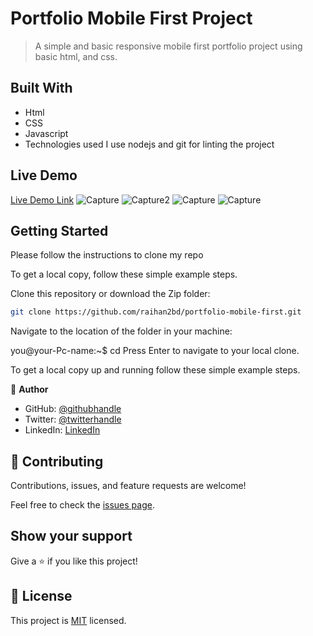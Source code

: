 # Portfolio Mobile First Project

> A simple and basic responsive mobile first portfolio project using basic html, and css.

## Built With

- Html
- CSS
- Javascript
- Technologies used
  I use nodejs and git for linting the project

## Live Demo
[Live Demo Link](https://raihan2bd.github.io/portfolio/)
![Capture](https://user-images.githubusercontent.com/35267447/236509716-b560d006-0400-4ff8-8d15-bd79c08d5908.PNG)
![Capture2](https://user-images.githubusercontent.com/35267447/236510210-0670aae4-eeb4-428b-bb41-1992ea17f36f.PNG)
![Capture](https://user-images.githubusercontent.com/35267447/236510541-ff6b2c04-6210-495a-9da8-4b6779d51ba4.PNG)
![Capture](https://user-images.githubusercontent.com/35267447/236510234-2d118de7-0df2-4da7-b897-abfdc8512d60.PNG)


## Getting Started

Please follow the instructions to clone my repo

To get a local copy, follow these simple example steps.

Clone this repository or download the Zip folder:

```sh
git clone https://github.com/raihan2bd/portfolio-mobile-first.git
```

Navigate to the location of the folder in your machine:

you@your-Pc-name:~$ cd <folder>
Press Enter to navigate to your local clone.

To get a local copy up and running follow these simple example steps.

👤 **Author**

- GitHub: [@githubhandle](https://github.com/raihan2bd)
- Twitter: [@twitterhandle](https://twitter.com/raihan2bd)
- LinkedIn: [LinkedIn](https://linkedin.com/in/raihan2bd)


## 🤝 Contributing

Contributions, issues, and feature requests are welcome!

Feel free to check the [issues page](../../issues/).

## Show your support

Give a ⭐️ if you like this project!

## 📝 License

This project is [MIT](LICENSE) licensed.
